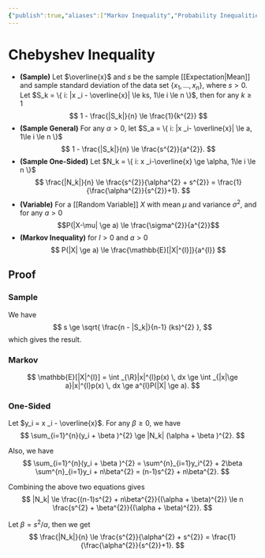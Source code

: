 ```yaml
---
{"publish":true,"aliases":["Markov Inequality","Probability Inequalities"],"title":"Chebyshev Inequality","created":"2022-12-04T22:31:54","modified":"2024-11-04T04:18:08","tags":["pub-stat"],"cssclasses":"","type":"note","sup":["[[Probability]]"],"state":"done"}
---
```



# Chebyshev Inequality

- **(Sample)** Let $\overline{x}$ and $s$ be the sample [[Expectation\|Mean]] and sample standard deviation of the data set $\{ x_{1},\dots,x_n \}$, where $s > 0$. Let $S_k = \{ i: |x _i - \overline{x}| \le ks, 1\le i \le n \}$, then for any $k \ge 1$
    $$ 1 - \frac{|S_k|}{n} \le \frac{1}{k^{2}} $$
- **(Sample General)** For any $\alpha > 0$, let $S_a = \{ i: |x _i- \overline{x}| \le a, 1\le i \le n \}$
    $$ 1 - \frac{|S_k|}{n} \le \frac{s^{2}}{a^{2}}. $$
- **(Sample One-Sided)** Let $N_k = \{ i: x _i-\overline{x} \ge \alpha, 1\le i \le n \}$
    $$ \frac{|N_k|}{n} \le \frac{s^{2}}{\alpha^{2} + s^{2}} = \frac{1}{\frac{\alpha^{2}}{s^{2}}+1}. $$
- **(Variable)** For a [[Random Variable]] $X$ with mean $\mu$ and variance $\sigma^{2}$, and for any $a > 0$
    $$P(|X-\mu| \ge a) \le \frac{\sigma^{2}}{a^{2}}$$
- **(Markov Inequality)** for $l>0$ and $a > 0$
    $$ P(|X| \ge a) \le \frac{\mathbb{E}[|X|^{l}]}{a^{l}} $$

## Proof

### Sample

We have
$$
s \ge \sqrt{ \frac{n - |S_k|}{n-1} (ks)^{2} },
$$
which gives the result.

### Markov

$$
\mathbb{E}[|X|^{l}] = \int _{\R}|x|^{l}p(x) \, dx \ge \int _{|x|\ge a}|x|^{l}p(x) \, dx \ge a^{l}P(|X| \ge a).
$$

### One-Sided

Let $y_i = x _i - \overline{x}$. For any $\beta  \ge 0$, we have
$$
\sum_{i=1}^{n}(y_i + \beta )^{2}  \ge |N_k| (\alpha + \beta )^{2}.
$$

Also, we have
$$
\sum_{i=1}^{n}(y_i + \beta )^{2} = \sum^{n}_{i=1}y_i^{2} + 2\beta \sum^{n}_{i=1}y_i + n\beta^{2} = (n-1)s^{2} + n\beta^{2}.
$$

Combining the above two equations gives
$$
|N_k| \le \frac{(n-1)s^{2} + n\beta^{2}}{(\alpha + \beta)^{2}} \le n \frac{s^{2} + \beta^{2}}{(\alpha + \beta)^{2}}.
$$

Let $\beta = s^{2} /\alpha$, then we get
$$
\frac{|N_k|}{n} \le \frac{s^{2}}{\alpha^{2} + s^{2}} = \frac{1}{\frac{\alpha^{2}}{s^{2}}+1}.
$$
